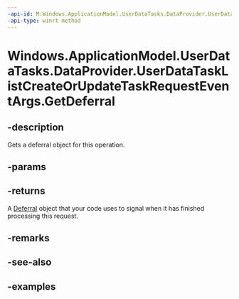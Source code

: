 ```yaml
---
-api-id: M:Windows.ApplicationModel.UserDataTasks.DataProvider.UserDataTaskListCreateOrUpdateTaskRequestEventArgs.GetDeferral
-api-type: winrt method
---
```


<!-- Method syntax.
public Deferral UserDataTaskListCreateOrUpdateTaskRequestEventArgs.GetDeferral()
-->

# Windows.ApplicationModel.UserDataTasks.DataProvider.UserDataTaskListCreateOrUpdateTaskRequestEventArgs.GetDeferral

## -description
Gets a deferral object for this operation.

## -params

## -returns
A [Deferral](../windows.foundation/deferral.md) object that your code uses to signal when it has finished processing this request.

## -remarks

## -see-also

## -examples
